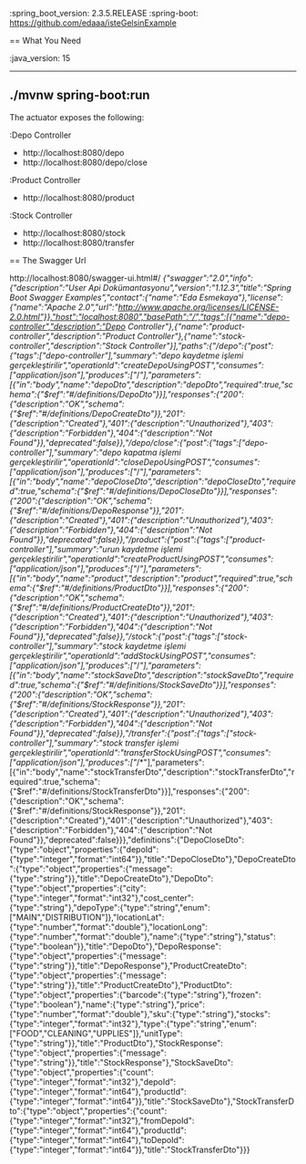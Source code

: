 :spring_boot_version: 2.3.5.RELEASE
:spring-boot: https://github.com/edaaa/isteGelsinExample



== What You Need

:java_version: 15

----
./mvnw spring-boot:run
----

The actuator exposes the following:

:Depo Controller
* http://localhost:8080/depo
* http://localhost:8080/depo/close

:Product Controller

* http://localhost:8080/product

:Stock Controller
* http://localhost:8080/stock
* http://localhost:8080/transfer



== The Swagger Url

http://localhost:8080/swagger-ui.html#/
*{"swagger":"2.0","info":{"description":"User Api Dokümantasyonu","version":"1.12.3","title":"Spring Boot Swagger Examples","contact":{"name":"Eda Esmekaya"},"license":{"name":"Apache 2.0","url":"http://www.apache.org/licenses/LICENSE-2.0.html"}},"host":"localhost:8080","basePath":"/","tags":[{"name":"depo-controller","description":"Depo Controller"},{"name":"product-controller","description":"Product Controller"},{"name":"stock-controller","description":"Stock Controller"}],"paths":{"/depo":{"post":{"tags":["depo-controller"],"summary":"depo kaydetme işlemi gerçekleştirilir","operationId":"createDepoUsingPOST","consumes":["application/json"],"produces":["*/*"],"parameters":[{"in":"body","name":"depoDto","description":"depoDto","required":true,"schema":{"$ref":"#/definitions/DepoDto"}}],"responses":{"200":{"description":"OK","schema":{"$ref":"#/definitions/DepoCreateDto"}},"201":{"description":"Created"},"401":{"description":"Unauthorized"},"403":{"description":"Forbidden"},"404":{"description":"Not Found"}},"deprecated":false}},"/depo/close":{"post":{"tags":["depo-controller"],"summary":"depo kapatma işlemi gerçekleştirilir","operationId":"closeDepoUsingPOST","consumes":["application/json"],"produces":["*/*"],"parameters":[{"in":"body","name":"depoCloseDto","description":"depoCloseDto","required":true,"schema":{"$ref":"#/definitions/DepoCloseDto"}}],"responses":{"200":{"description":"OK","schema":{"$ref":"#/definitions/DepoResponse"}},"201":{"description":"Created"},"401":{"description":"Unauthorized"},"403":{"description":"Forbidden"},"404":{"description":"Not Found"}},"deprecated":false}},"/product":{"post":{"tags":["product-controller"],"summary":"urun kaydetme işlemi gerçekleştirilir","operationId":"createProductUsingPOST","consumes":["application/json"],"produces":["*/*"],"parameters":[{"in":"body","name":"product","description":"product","required":true,"schema":{"$ref":"#/definitions/ProductDto"}}],"responses":{"200":{"description":"OK","schema":{"$ref":"#/definitions/ProductCreateDto"}},"201":{"description":"Created"},"401":{"description":"Unauthorized"},"403":{"description":"Forbidden"},"404":{"description":"Not Found"}},"deprecated":false}},"/stock":{"post":{"tags":["stock-controller"],"summary":"stock kaydetme işlemi gerçekleştirilir","operationId":"addStockUsingPOST","consumes":["application/json"],"produces":["*/*"],"parameters":[{"in":"body","name":"stockSaveDto","description":"stockSaveDto","required":true,"schema":{"$ref":"#/definitions/StockSaveDto"}}],"responses":{"200":{"description":"OK","schema":{"$ref":"#/definitions/StockResponse"}},"201":{"description":"Created"},"401":{"description":"Unauthorized"},"403":{"description":"Forbidden"},"404":{"description":"Not Found"}},"deprecated":false}},"/transfer":{"post":{"tags":["stock-controller"],"summary":"stock transfer işlemi gerçekleştirilir","operationId":"transferStockUsingPOST","consumes":["application/json"],"produces":["*/*"],"parameters":[{"in":"body","name":"stockTransferDto","description":"stockTransferDto","required":true,"schema":{"$ref":"#/definitions/StockTransferDto"}}],"responses":{"200":{"description":"OK","schema":{"$ref":"#/definitions/StockResponse"}},"201":{"description":"Created"},"401":{"description":"Unauthorized"},"403":{"description":"Forbidden"},"404":{"description":"Not Found"}},"deprecated":false}}},"definitions":{"DepoCloseDto":{"type":"object","properties":{"depoId":{"type":"integer","format":"int64"}},"title":"DepoCloseDto"},"DepoCreateDto":{"type":"object","properties":{"message":{"type":"string"}},"title":"DepoCreateDto"},"DepoDto":{"type":"object","properties":{"city":{"type":"integer","format":"int32"},"cost_center":{"type":"string"},"depoType":{"type":"string","enum":["MAIN","DISTRIBUTION"]},"locationLat":{"type":"number","format":"double"},"locationLong":{"type":"number","format":"double"},"name":{"type":"string"},"status":{"type":"boolean"}},"title":"DepoDto"},"DepoResponse":{"type":"object","properties":{"message":{"type":"string"}},"title":"DepoResponse"},"ProductCreateDto":{"type":"object","properties":{"message":{"type":"string"}},"title":"ProductCreateDto"},"ProductDto":{"type":"object","properties":{"barcode":{"type":"string"},"frozen":{"type":"boolean"},"name":{"type":"string"},"price":{"type":"number","format":"double"},"sku":{"type":"string"},"stocks":{"type":"integer","format":"int32"},"type":{"type":"string","enum":["FOOD","CLEANING","UPPLIES"]},"unitType":{"type":"string"}},"title":"ProductDto"},"StockResponse":{"type":"object","properties":{"message":{"type":"string"}},"title":"StockResponse"},"StockSaveDto":{"type":"object","properties":{"count":{"type":"integer","format":"int32"},"depoId":{"type":"integer","format":"int64"},"productId":{"type":"integer","format":"int64"}},"title":"StockSaveDto"},"StockTransferDto":{"type":"object","properties":{"count":{"type":"integer","format":"int32"},"fromDepoId":{"type":"integer","format":"int64"},"productId":{"type":"integer","format":"int64"},"toDepoId":{"type":"integer","format":"int64"}},"title":"StockTransferDto"}}}